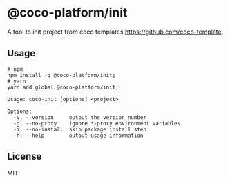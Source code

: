 # @coco-platform/init

A tool to init project from coco templates https://github.com/coco-template.

## Usage

```shell
# npm
npm install -g @coco-platform/init;
# yarn
yarn add global @coco-platform/init;
```

```
Usage: coco-init [options] <project>

Options:
  -V, --version     output the version number
  -g, --no-proxy    ignore *-proxy environment variables
  -i, --no-install  skip package install step
  -h, --help        output usage information
```

## License

MIT
